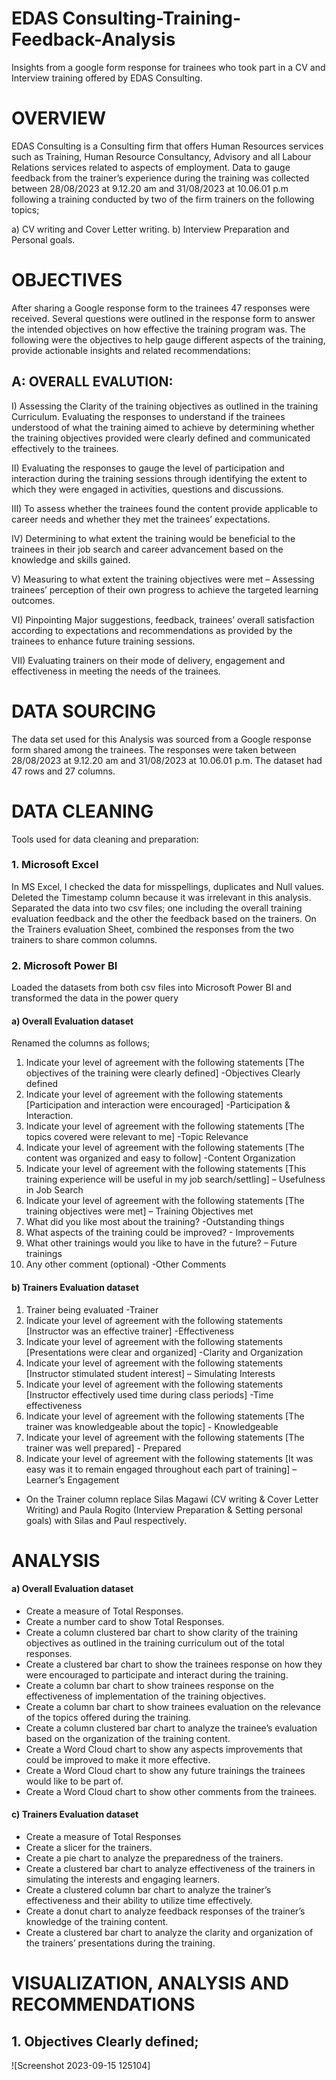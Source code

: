 # EDAS Consulting-Training-Feedback-Analysis
Insights from a google form response for trainees who took part in a CV and Interview training offered by EDAS Consulting.

# OVERVIEW
EDAS Consulting is a Consulting firm that offers Human Resources services such as Training, Human Resource Consultancy, Advisory and all Labour Relations services related to aspects of employment. Data to gauge feedback from the trainer’s experience during the training was collected between 28/08/2023 at 9.12.20 am and 31/08/2023 at 10.06.01 p.m following a training conducted by two of the firm trainers on the following topics; 

a)	CV writing and Cover Letter writing. 
b)	Interview Preparation and Personal goals.

# OBJECTIVES
After sharing a Google response form to the trainees 47 responses were received. Several questions were outlined in the response form to answer the intended objectives on how effective the training program was. The following were the objectives to help gauge different aspects of the training, provide actionable insights and related recommendations:

## A: OVERALL EVALUTION:
I)	Assessing the Clarity of the training objectives as outlined in the training Curriculum. Evaluating the responses to understand if the trainees understood of what the training aimed to achieve by determining whether the training objectives provided were clearly defined and communicated effectively to the trainees.

II)	Evaluating the responses to gauge the level of participation and interaction during the training sessions through identifying the extent to which they were engaged in activities, questions and discussions.

III)	To assess whether the trainees found the content provide applicable to career needs and whether they met the trainees’ expectations.

IV)	Determining to what extent the training would be beneficial to the trainees in their job search and career advancement based on the knowledge and skills gained.

V)	Measuring to what extent the training objectives were met – Assessing trainees’ perception of their own progress to achieve the targeted learning outcomes.

VI)	Pinpointing Major suggestions, feedback, trainees’ overall satisfaction according to expectations and recommendations as provided by the trainees to enhance future training sessions.

VII)	Evaluating trainers on their mode of delivery, engagement and effectiveness in meeting the needs of the trainees.

# DATA SOURCING
The data set used for this Analysis was sourced from a Google response form shared among the trainees. The responses were taken between 28/08/2023 at 9.12.20 am and 31/08/2023 at 10.06.01 p.m. The dataset had 47 rows and 27 columns.
# DATA CLEANING
Tools used for data cleaning and preparation:
### 1.	Microsoft Excel
In MS Excel, I checked the data for misspellings, duplicates and Null values. 
Deleted the Timestamp column because it was irrelevant in this analysis.
Separated the data into two csv files; one including the overall training evaluation feedback and the other the feedback based on the trainers.
On the Trainers evaluation Sheet, combined the responses from the two trainers to share common columns.

### 2.	Microsoft Power BI
Loaded the datasets from both csv files into Microsoft Power BI and transformed the data in the power query
#### a)	Overall Evaluation dataset
Renamed the columns as follows;
1.	Indicate your level of agreement with the following statements [The objectives of the training were clearly defined] -Objectives Clearly defined
2.	Indicate your level of agreement with the following statements [Participation and interaction were encouraged] -Participation & Interaction.
3.	Indicate your level of agreement with the following statements [The topics covered were relevant to me] -Topic Relevance
4.	Indicate your level of agreement with the following statements [The content was organized and easy to follow] -Content Organization
5.	Indicate your level of agreement with the following statements [This training experience will be useful in my job search/settling] – Usefulness in Job Search
6.	Indicate your level of agreement with the following statements [The training objectives were met] – Training Objectives met
7.	What did you like most about the training? -Outstanding things
8.	What aspects of the training could be improved? - Improvements
9.	What other trainings would you like to have in the future? – Future trainings
10.	Any other comment (optional) -Other Comments

#### b)	Trainers Evaluation dataset
1.	Trainer being evaluated -Trainer
2.	Indicate your level of agreement with the following statements [Instructor was an effective trainer] -Effectiveness
3.	Indicate your level of agreement with the following statements [Presentations were clear and organized] -Clarity and Organization
4.	Indicate your level of agreement with the following statements [Instructor stimulated student interest] – Simulating Interests
5.	Indicate your level of agreement with the following statements [Instructor effectively used time during class periods] -Time effectiveness
6.	Indicate your level of agreement with the following statements [The trainer was knowledgeable about the topic] - Knowledgeable
7.	Indicate your level of agreement with the following statements [The trainer was well prepared] - Prepared
8.	Indicate your level of agreement with the following statements [It was easy was it to remain engaged throughout each part of training] – Learner’s Engagement
- On the Trainer column replace Silas Magawi (CV writing & Cover Letter Writing) and Paula Rogito (Interview Preparation & Setting personal goals) with Silas and Paul respectively.

# ANALYSIS
#### a)	Overall Evaluation dataset
- Create a measure of Total Responses.
- Create a number card to show Total Responses.
- Create a column clustered bar chart to show clarity of the training objectives as outlined in the training curriculum out of the total responses.
- Create a clustered bar chart to show the trainees response on how they were encouraged to participate and interact during the training.
- Create a column bar chart to show trainees response on the effectiveness of implementation of the training objectives.
- Create a column bar chart to show trainees evaluation on the relevance of the topics offered during the training.
- Create a column clustered bar chart to analyze the trainee’s evaluation based on the organization of the training content.
- Create a Word Cloud chart to show any aspects improvements that could be improved to make it more effective.
- Create a Word Cloud chart to show any future trainings the trainees would like to be part of.
- Create a Word Cloud chart to show other comments from the trainees.

#### c)	Trainers Evaluation dataset
- Create a measure of Total Responses
- Create a slicer for the trainers.
- Create a pie chart to analyze the preparedness of the trainers.
- Create a clustered bar chart to analyze effectiveness of the trainers in simulating the interests and engaging learners.
- Create a clustered column bar chart to analyze the trainer’s effectiveness and their ability to utilize time effectively.
- Create a donut chart to analyze feedback responses of the trainer’s knowledge of the training content.
- Create a clustered bar chart to analyze the clarity and organization of the trainers’ presentations during the training.

# VISUALIZATION, ANALYSIS AND RECOMMENDATIONS
## 1.	Objectives Clearly defined;
![Screenshot 2023-09-15 125104]
